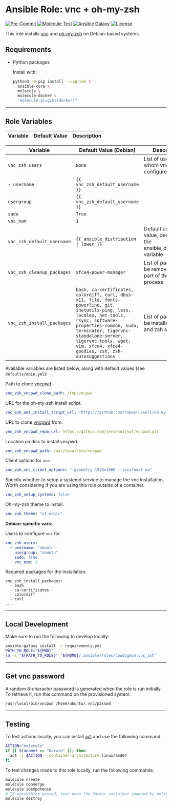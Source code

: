 # Ansible Role: vnc + oh-my-zsh

[![Pre-Commit](https://github.com/cowdogmoo/ansible_vnc_zsh/actions/workflows/pre-commit.yml/badge.svg)](https://github.com/cowdogmoo/ansible_vnc_zsh/actions/workflows/pre-commit.yml)
[![Molecule Test](https://github.com/cowdogmoo/ansible_vnc_zsh/actions/workflows/molecule.yml/badge.svg)](https://github.com/cowdogmoo/ansible_vnc_zsh/actions/workflows/molecule.yml)
[![Ansible Galaxy](https://img.shields.io/badge/Galaxy-cowdogmoo.vnc_zsh-660198.svg?style=flat)](https://galaxy.ansible.com/ui/standalone/roles/CowDogMoo/vnc_zsh)
[![License](https://img.shields.io/github/license/CowDogMoo/ansible_vnc_zsh?label=License&style=flat&color=blue&logo=github)](https://github.com/CowDogMoo/ansible_vnc_zsh/blob/main/LICENSE)

This role installs [vnc](https://tigervnc.org/) and
[oh-my-zsh](https://ohmyz.sh/) on Debian-based systems.

## Requirements

- Python packages

  Install with:

  ```bash
  python3 -m pip install --upgrade \
    ansible-core \
    molecule \
    molecule-docker \
    "molecule-plugins[docker]"
  ```

---

## Role Variables

<!--- vars table -->
| Variable | Default Value | Description |
| --- | --- | --- |

| Variable | Default Value (Debian) | Description |
| --- | --- | --- |
| `vnc_zsh_users` | `None` | List of users for whom vnc is to be configured |
| `- username` | `{{ vnc_zsh_default_username }}` |  |
| `usergroup` | `{{ vnc_zsh_default_username }}` |  |
| `sudo` | `True` |  |
| `vnc_num` | `1` |  |
| `vnc_zsh_default_username` | `{{ ansible_distribution \| lower }}` | Default username value, derived from the ansible_distribution variable |
| `vnc_zsh_cleanup_packages` | `xfce4-power-manager` | List of packages to be removed as part of the cleanup process |
| `vnc_zsh_install_packages` | `bash, ca-certificates, colordiff, curl, dbus-x11, file, fonts-powerline, git, inetutils-ping, less, locales, net-tools, rsync, software-properties-common, sudo, terminator, tigervnc-standalone-server, tigervnc-tools, wget, vim, xfce4, xfce4-goodies, zsh, zsh-autosuggestions` | List of packages to be installed for vnc and zsh setup |
<!--- end vars table -->

Available variables are listed below, along with default values (see `defaults/main.yml`):

Path to clone [vncpwd](https://github.com/jeroennijhof/vncpwd).

```yaml
vnc_zsh_vncpwd_clone_path: /tmp/vncpwd
```

URL for the oh-my-zsh install script.

```yaml
vnc_zsh_omz_install_script_url: "https://github.com/robbyrussell/oh-my-zsh/raw/master/tools/install.sh"
```

URL to clone [vncpwd](https://github.com/jeroennijhof/vncpwd) from.

```yaml
vnc_zsh_vncpwd_repo_url: https://github.com/jeroennijhof/vncpwd.git
```

Location on disk to install vncpwd.

```yaml
vnc_zsh_vncpwd_path: /usr/local/bin/vncpwd
```

Client options for `vnc`.

```yaml
vnc_zsh_vnc_client_options: "-geometry 1920x1080 --localhost no"
```

Specify whether to setup a systemd service to manage
the vnc installation. Worth considering if you are
using this role outside of a container.

```yaml
vnc_zsh_setup_systemd: false
```

Oh-my-zsh theme to install.

```yaml
vnc_zsh_theme: "af-magic"
```

**Debian-specific vars:**

Users to configure `vnc` for.

```yaml
vnc_zsh_users:
  - username: "ubuntu"
    usergroup: "ubuntu"
    sudo: true
    vnc_num: 1
```

Required packages for the installation.

```yaml:
vnc_zsh_install_packages:
  - bash
  - ca-certificates
  - colordiff
  - curl
...
```

---

## Local Development

Make sure to run the following to develop locally:

```bash
ansible-galaxy install -r requirements.yml
PATH_TO_ROLE="${PWD}"
ln -s "${PATH_TO_ROLE}" "${HOME}/.ansible/roles/cowdogmoo.vnc_zsh"
```

---

## Get vnc password

A random 8-character password is generated when the role
is run initially. To retrieve it, run this command on the
provisioned system:

```bash
/usr/local/bin/vncpwd /home/ubuntu/.vnc/passwd
```

---

## Testing

To test actions locally, you can install [act](https://github.com/nektos/act)
and use the following command:

```bash
ACTION="molecule"
if [[ $(uname) == "Darwin" ]]; then
  act -j $ACTION --container-architecture linux/amd64
fi
```

To test changes made to this role locally, run the following commands:

```bash
molecule create
molecule converge
molecule idempotence
# If everything passed, tear down the docker container spawned by molecule:
molecule destroy
```
